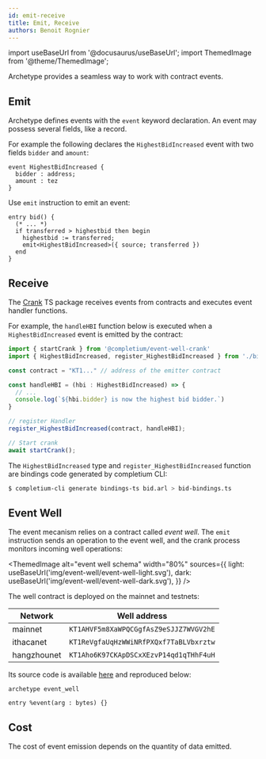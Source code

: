 ```yaml
---
id: emit-receive
title: Emit, Receive
authors: Benoit Rognier
---
```

import useBaseUrl from '@docusaurus/useBaseUrl';
import ThemedImage from '@theme/ThemedImage';

Archetype provides a seamless way to work with contract events.

## Emit

Archetype defines events with the `event` keyword declaration. An event may possess several fields, like a record.

For example the following declares the `HighestBidIncreased` event with two fields `bidder` and `amount`:

```archetype
event HighestBidIncreased {
  bidder : address;
  amount : tez
}
```

Use `emit` instruction to emit an event:

```archetype
entry bid() {
  (* ... *)
  if transferred > highestbid then begin
    highestbid := transferred;
    emit<HighestBidIncreased>({ source; transferred })
  end
}
```

## Receive

The [Crank](https://www.npmjs.com/package/@completium/event-well-crank) TS package receives events from contracts and executes event handler functions.

For example, the `handleHBI` function below is executed when a `HighestBidIncreased` event is emitted by the contract:

```typescript
import { startCrank } from '@completium/event-well-crank'
import { HighestBidIncreased, register_HighestBidIncreased } from './bid-bindings.ts'

const contract = "KT1..." // address of the emitter contract

const handleHBI = (hbi : HighestBidIncreased) => {
  // ...
  console.log(`${hbi.bidder} is now the highest bid bidder.`)
}

// register Handler
register_HighestBidIncreased(contract, handleHBI);

// Start crank
await startCrank();
```

The `HighestBidIncreased` type and `register_HighestBidIncreased` function are bindings code generated by completium CLI:
```bash
$ completium-cli generate bindings-ts bid.arl > bid-bindings.ts
```

## Event Well

The event mecanism relies on a contract called *event well*. The `emit` instruction sends an operation to the event well, and the crank process monitors incoming well operations:

<ThemedImage
  alt="event well schema"
  width="80%"
  sources={{
    light: useBaseUrl('img/event-well/event-well-light.svg'),
    dark: useBaseUrl('img/event-well/event-well-dark.svg'),
  }}
/>

The well contract is deployed on the mainnet and testnets:

| Network | Well address |
| -- | -- |
| mainnet | `KT1AHVF5m8XaWPQCGgfAsZ9eSJJZ7WVGV2hE` |
| ithacanet | `KT1ReVgfaUqHzWWiNRfPXQxf7TaBLVbxrztw` |
| hangzhounet | `KT1Aho6K97CKApDSCxXEzvP14qd1qTHhF4uH` |

Its source code is available [here](https://github.com/completium/event-well-contract) and reproduced below:

```archetype
archetype event_well

entry %event(arg : bytes) {}
```

## Cost

The cost of event emission depends on the quantity of data emitted.